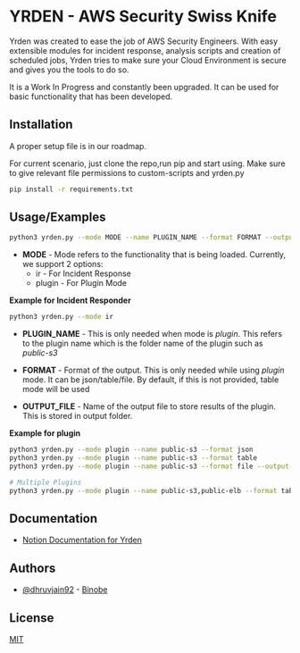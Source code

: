 
# YRDEN - AWS Security Swiss Knife

Yrden was created to ease the job of AWS Security Engineers. With easy extensible modules for incident response, analysis scripts and creation of scheduled jobs, Yrden tries to make sure your Cloud Environment is secure and gives you the tools to do so.

It is a Work In Progress and constantly been upgraded. It can be used for basic functionality that has been developed.

## Installation

A proper setup file is in our roadmap. 

For current scenario, just clone the repo,run pip and start using. Make sure to give relevant file permissions to custom-scripts and yrden.py

```bash
pip install -r requirements.txt
```

    
## Usage/Examples

```bash
python3 yrden.py --mode MODE --name PLUGIN_NAME --format FORMAT --output-file OUTPUT_FILE
```

* **MODE** - Mode refers to the functionality that is being loaded. Currently, we support 2 options:
    * ir - For Incident Response
    * plugin - For Plugin Mode

**Example for Incident Responder**
```bash
python3 yrden.py --mode ir
```

* **PLUGIN_NAME** - This is only needed when mode is *plugin*. This refers to the plugin name which is the folder name of the plugin such as *public-s3*

* **FORMAT** - Format of the output. This is only needed while using *plugin* mode. It can be json/table/file. By default, if this is not provided, table mode will be used

* **OUTPUT_FILE** - Name of the output file to store results of the plugin. This is stored in output folder.

**Example for plugin**
```bash
python3 yrden.py --mode plugin --name public-s3 --format json
python3 yrden.py --mode plugin --name public-s3 --format table
python3 yrden.py --mode plugin --name public-s3 --format file --output-file public-s3-buckets.log

# Multiple Plugins
python3 yrden.py --mode plugin --name public-s3,public-elb --format table
```



## Documentation
- [Notion Documentation for Yrden](https://binobe.notion.site/Yrden-4a5a7a6c3220436d88ce8fa1914af734)


## Authors

- [@dhruvjain92](https://www.github.com/dhruvjain92) - [Binobe](https://binobe.com) 


## License

[MIT](https://choosealicense.com/licenses/mit/)
